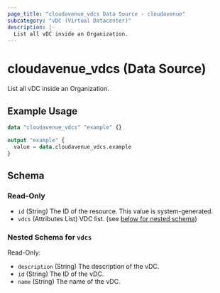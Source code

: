 ```yaml
---
page_title: "cloudavenue_vdcs Data Source - cloudavenue"
subcategory: "vDC (Virtual Datacenter)"
description: |-
  List all vDC inside an Organization.
---
```


# cloudavenue_vdcs (Data Source)

List all vDC inside an Organization.

## Example Usage

```terraform
data "cloudavenue_vdcs" "example" {}

output "example" {
  value = data.cloudavenue_vdcs.example
}
```

<!-- schema generated by tfplugindocs -->
## Schema

### Read-Only

- `id` (String) The ID of the resource. This value is system-generated.
- `vdcs` (Attributes List) VDC list. (see [below for nested schema](#nestedatt--vdcs))

<a id="nestedatt--vdcs"></a>
### Nested Schema for `vdcs`

Read-Only:

- `description` (String) The description of the vDC.
- `id` (String) The ID of the vDC.
- `name` (String) The name of the vDC.

